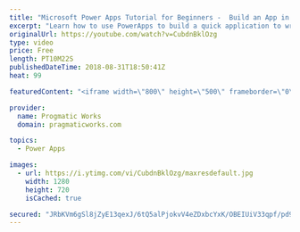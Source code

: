 ```yaml
---
title: "Microsoft Power Apps Tutorial for Beginners -  Build an App in 5 Minutes"
excerpt: "Learn how to use PowerApps to build a quick application to write data to an Excel Spreadsheet. In this quick tutorial, you'll be off to the races with Power Apps by building an app from data.  For more Power Apps and Power Platform training, please visit us: https://pragmaticworkstraining.com  - - -"
originalUrl: https://youtube.com/watch?v=CubdnBklOzg
type: video
price: Free
length: PT10M22S
publishedDateTime: 2018-08-31T18:50:41Z
heat: 99

featuredContent: "<iframe width=\"800\" height=\"500\" frameborder=\"0\" src=\"https://www.youtube.com/embed/CubdnBklOzg\" allow=\"accelerometer; autoplay; encrypted-media; gyroscope; picture-in-picture\" allowfullscreen></iframe>"

provider:
  name: Progmatic Works
  domain: pragmaticworks.com

topics:
  - Power Apps

images:
  - url: https://i.ytimg.com/vi/CubdnBklOzg/maxresdefault.jpg
    width: 1280
    height: 720
    isCached: true

secured: "JRbKVm6gSl8jZyE13qexJ/6tQ5alPjokvV4eZDxbcYxK/OBEIUiV33qpf/pd9WmjGmpWWB5Uh/1WkJe7mcA7eyxzChvPCu6Aur0bQH7DOnreicyVfZ5J14KdzC06jvptfHoXtYjPXHKlRsAEbW4t0wgpVqDUzBmVOpbYGS6Y4kkqoz8v9gUWgdEgVmfttEaITkuNJYAHW/F8GBJnvXzGu+LEORutiDvMCcdwbQr0u2mHg2RB9izpJuC25kEeJ7ibe4Y+4NT+K6MJBiGDviwyPT708fjzqrIQQxVBdd5tOLATxHcvtIPhNUhXqX0UCc1VnP1BB/xTvjd6w1GaqLLIpNHJgRLy5wmrhqqhriWR8IJC5O3wJ6gQUZeMkJX2y3fkOhgAqO86YsUYyu1xww8tsQ==;pGCHTMhC+PupFZK9pYFNIQ=="
---
```


